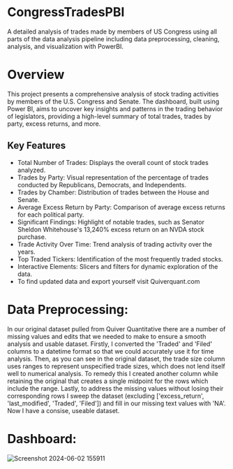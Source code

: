 # CongressTradesPBI
A detailed analysis of trades made by members of US Congress using all parts of the data analysis pipeline including data preprocessing, cleaning, analysis, and visualization with PowerBI.

# Overview
This project presents a comprehensive analysis of stock trading activities by members of the U.S. Congress and Senate. The dashboard, built using Power BI, aims to uncover key insights and patterns in the trading behavior of legislators, providing a high-level summary of total trades, trades by party, excess returns, and more.

## Key Features
* Total Number of Trades: Displays the overall count of stock trades analyzed.
* Trades by Party: Visual representation of the percentage of trades conducted by Republicans, Democrats, and Independents.
* Trades by Chamber: Distribution of trades between the House and Senate.
* Average Excess Return by Party: Comparison of average excess returns for each political party.
* Significant Findings: Highlight of notable trades, such as Senator Sheldon Whitehouse's 13,240% excess return on an NVDA stock purchase.
* Trade Activity Over Time: Trend analysis of trading activity over the years.
* Top Traded Tickers: Identification of the most frequently traded stocks.
* Interactive Elements: Slicers and filters for dynamic exploration of the data.
* To find updated data and export yourself visit Quiverquant.com

# Data Preprocessing:

In our original dataset pulled from Quiver Quantitative there are a number of missing values and edits that we needed to make to ensure a smooth analysis and usable dataset. Firstly, I converted the 'Traded' and 'Filed' columns to a datetime format so that we could accurately use it for time analysis. Then, as you can see in the original dataset, the trade size column uses ranges to represent unspecified trade sizes, which does not lend itself well to numerical analysis. To remedy this I created another column while retaining the original that creates a single midpoint for the rows which include the range. Lastly, to address the missing values without losing their corresponding rows I sweep the dataset (excluding ['excess_return', 'last_modified', 'Traded', 'Filed']) and fill in our missing text values with 'NA'. Now I have a consise, useable dataset. 

# Dashboard:

![Screenshot 2024-06-02 155911](https://github.com/CameronCMaples/CongressTradesPBI/assets/78427260/0047b3f0-34a9-43dd-a66d-005e85f79eaa)


